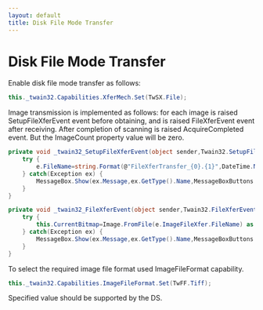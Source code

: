 ```yaml
---
layout: default
title: Disk File Mode Transfer
---
```

# Disk File Mode Transfer

Enable disk file mode transfer as follows:

```c#
this._twain32.Capabilities.XferMech.Set(TwSX.File);
```

Image transmission is implemented as follows: for each image is raised SetupFileXferEvent event before obtaining, and is raised FileXferEvent event after receiving. After completion of scanning is raised AcquireCompleted event. But the ImageCount property value will be zero.

```c#
private void _twain32_SetupFileXferEvent(object sender,Twain32.SetupFileXferEventArgs e) {
    try {
        e.FileName=string.Format(@"FileXferTransfer_{0}.{1}",DateTime.Now.ToString("yyyyMMddHHmmss"),this._twain32.Capabilities.ImageFileFormat.GetCurrent().ToString().ToLower());
    } catch(Exception ex) {
        MessageBox.Show(ex.Message,ex.GetType().Name,MessageBoxButtons.OK,MessageBoxIcon.Error);
    }
}
```

```c#
private void _twain32_FileXferEvent(object sender,Twain32.FileXferEventArgs e) {
    try {
        this.CurrentBitmap=Image.FromFile(e.ImageFileXfer.FileName) as Bitmap;
    } catch(Exception ex) {
        MessageBox.Show(ex.Message,ex.GetType().Name,MessageBoxButtons.OK,MessageBoxIcon.Error);
    }
}
```

To select the required image file format used ImageFileFormat capability.

```c#
this._twain32.Capabilities.ImageFileFormat.Set(TwFF.Tiff);
```

Specified value should be supported by the DS.
